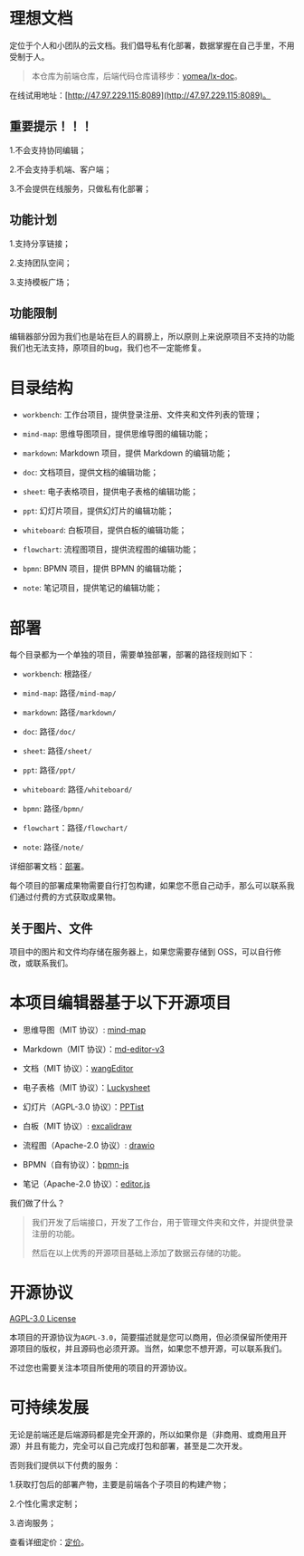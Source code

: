 # 理想文档

定位于个人和小团队的云文档。我们倡导私有化部署，数据掌握在自己手里，不用受制于人。

> 本仓库为前端仓库，后端代码仓库请移步：[yomea/lx-doc](https://github.com/yomea/lx-doc)。

在线试用地址：[http://47.97.229.115:8089](http://47.97.229.115:8089)。

## 重要提示！！！

1.不会支持协同编辑；

2.不会支持手机端、客户端；

3.不会提供在线服务，只做私有化部署；

## 功能计划

1.支持分享链接；

2.支持团队空间；

3.支持模板广场；

## 功能限制

编辑器部分因为我们也是站在巨人的肩膀上，所以原则上来说原项目不支持的功能我们也无法支持，原项目的bug，我们也不一定能修复。

# 目录结构

- `workbench`: 工作台项目，提供登录注册、文件夹和文件列表的管理；

- `mind-map`: 思维导图项目，提供思维导图的编辑功能；

- `markdown`: Markdown 项目，提供 Markdown 的编辑功能；

- `doc`: 文档项目，提供文档的编辑功能；

- `sheet`: 电子表格项目，提供电子表格的编辑功能；

- `ppt`: 幻灯片项目，提供幻灯片的编辑功能；

- `whiteboard`: 白板项目，提供白板的编辑功能；

- `flowchart`: 流程图项目，提供流程图的编辑功能；

- `bpmn`: BPMN 项目，提供 BPMN 的编辑功能；

- `note`: 笔记项目，提供笔记的编辑功能；

# 部署


每个目录都为一个单独的项目，需要单独部署，部署的路径规则如下：

- `workbench`: 根路径`/`

- `mind-map`: 路径`/mind-map/`

- `markdown`: 路径`/markdown/`

- `doc`: 路径`/doc/`

- `sheet`: 路径`/sheet/`

- `ppt`: 路径`/ppt/`

- `whiteboard`: 路径`/whiteboard/`

- `bpmn`: 路径`/bpmn/`

- `flowchart`：路径`/flowchart/`

- `note`: 路径`/note/`

详细部署文档：[部署](https://wanglin2.github.io/lx-doc-site/doc/deploy.html)。

每个项目的部署成果物需要自行打包构建，如果您不愿自己动手，那么可以联系我们通过付费的方式获取成果物。

## 关于图片、文件

项目中的图片和文件均存储在服务器上，如果您需要存储到 OSS，可以自行修改，或联系我们。

# 本项目编辑器基于以下开源项目

- 思维导图（MIT 协议）: [mind-map](https://github.com/wanglin2/mind-map)

- Markdown（MIT 协议）：[md-editor-v3](https://github.com/imzbf/md-editor-v3)

- 文档（MIT 协议）：[wangEditor](https://github.com/wangeditor-team/wangEditor)

- 电子表格（MIT 协议）：[Luckysheet](https://github.com/dream-num/Luckysheet)

- 幻灯片（AGPL-3.0 协议）：[PPTist](https://github.com/pipipi-pikachu/PPTist)

- 白板（MIT 协议）: [excalidraw](https://github.com/excalidraw/excalidraw)

- 流程图（Apache-2.0 协议）: [drawio](https://github.com/jgraph/drawio)

- BPMN（自有协议）：[bpmn-js](https://github.com/bpmn-io/bpmn-js)

- 笔记（Apache-2.0 协议）：[editor.js](https://github.com/codex-team/editor.js)

我们做了什么？

> 我们开发了后端接口，开发了工作台，用于管理文件夹和文件，并提供登录注册的功能。
>
> 然后在以上优秀的开源项目基础上添加了数据云存储的功能。

# 开源协议

[AGPL-3.0 License](./LICENSE)

本项目的开源协议为`AGPL-3.0`，简要描述就是您可以商用，但必须保留所使用开源项目的版权，并且源码也必须开源。当然，如果您不想开源，可以联系我们。

不过您也需要关注本项目所使用的项目的开源协议。

# 可持续发展

无论是前端还是后端源码都是完全开源的，所以如果你是（非商用、或商用且开源）并且有能力，完全可以自己完成打包和部署，甚至是二次开发。

否则我们提供以下付费的服务：

1.获取打包后的部署产物，主要是前端各个子项目的构建产物；

2.个性化需求定制；

3.咨询服务；

查看详细定价：[定价](https://wanglin2.github.io/lx-doc-site/price/price.html)。